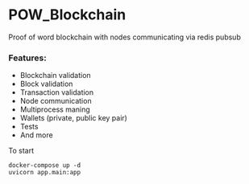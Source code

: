 # POW_Blockchain
Proof of word blockchain with nodes communicating via redis pubsub


### Features:
- Blockchain validation
- Block validation
- Transaction validation
- Node communication
- Multiprocess maning
- Wallets (private, public key pair)
- Tests
- And more


To start
```
docker-compose up -d
uvicorn app.main:app
```

